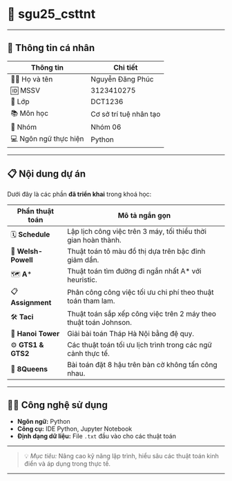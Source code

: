 # 🚀 sgu25_csttnt

---

## 👤 Thông tin cá nhân

| **Thông tin**         | **Chi tiết**              |
|-----------------------|--------------------------|
| 🧑‍🎓 Họ và tên         | Nguyễn Đăng Phúc              |
| 🆔 MSSV                | 3123410275               |
| 🏫 Lớp                 | DCT1236                  |
| 📚 Môn học             | Cơ sở trí tuệ nhân tạo   |
| 👥 Nhóm                | Nhóm 06                  |
| 💻 Ngôn ngữ thực hiện  | Python                   |

---

## 📋 Nội dung dự án

Dưới đây là các phần **đã triển khai** trong khoá học:

| Phần thuật toán        | Mô tả ngắn gọn                                                      |
|-----------------------|-------------------------------------------------------------------|
| 🗓️ **Schedule**       | Lập lịch công việc trên 3 máy, tối thiểu thời gian hoàn thành.    |
| 🎨 **Welsh-Powell**    | Thuật toán tô màu đồ thị dựa trên bậc đỉnh giảm dần.               |
| 🗺️ **A***             | Thuật toán tìm đường đi ngắn nhất A* với heuristic.               |
| 📋 **Assignment**      | Phân công công việc tối ưu chi phí theo thuật toán tham lam.      |
| 🛠️ **Taci**           | Thuật toán sắp xếp công việc trên 2 máy theo thuật toán Johnson.  |
| 🏰 **Hanoi Tower**     | Giải bài toán Tháp Hà Nội bằng đệ quy.                            |
| ⚙️ **GTS1 & GTS2**     | Các thuật toán tối ưu lịch trình trong các ngữ cảnh thực tế.       |
| 👑 **8Queens**         | Bài toán đặt 8 hậu trên bàn cờ không tấn công nhau.               |

---

## 🧑‍💻 Công nghệ sử dụng

- **Ngôn ngữ:** Python  
- **Công cụ:** IDE Python, Jupyter Notebook 
- **Định dạng dữ liệu:** File `.txt` đầu vào cho các thuật toán  

---

> 💡 *Mục tiêu:* Nâng cao kỹ năng lập trình, hiểu sâu các thuật toán kinh điển và áp dụng trong thực tế.

---


